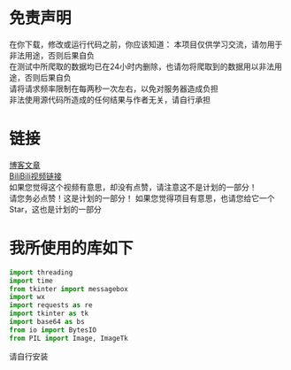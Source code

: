 # 免责声明
在你下载，修改或运行代码之前，你应该知道：
本项目仅供学习交流，请勿用于非法用途，否则后果自负  
在测试中所爬取的数据均已在24小时内删除，也请勿将爬取到的数据用以非法用途，否则后果自负  
请将请求频率限制在每两秒一次左右，以免对服务器造成负担  
非法使用源代码所造成的任何结果与作者无关，请自行承担 
# 链接
[博客文章](https://bzbzblog.pages.dev/2024/06/15/zongping/)  
[BiliBili视频链接]()  
如果您觉得这个视频有意思，却没有点赞，请注意这不是计划的一部分！  
请您务必点赞！这是计划的一部分！
如果您觉得项目有意思，也请您给它一个Star，这也是计划的一部分
# 我所使用的库如下
```python
import threading
import time
from tkinter import messagebox
import wx
import requests as re
import tkinter as tk
import base64 as bs
from io import BytesIO
from PIL import Image, ImageTk
```
请自行安装
